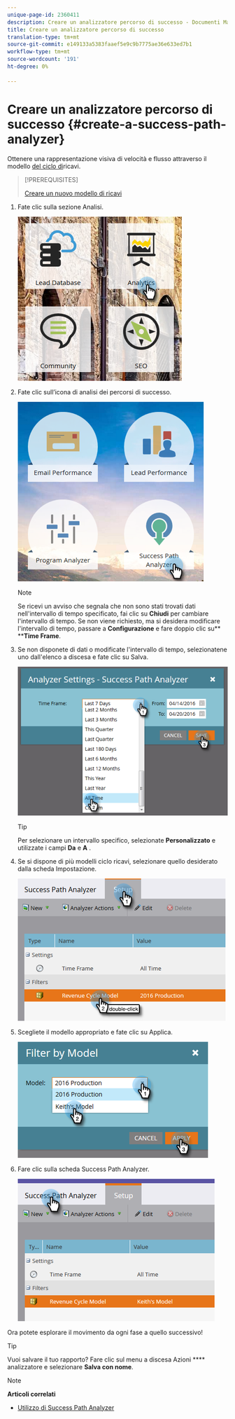 ```yaml
---
unique-page-id: 2360411
description: Creare un analizzatore percorso di successo - Documenti Marketo - Documentazione prodotto
title: Creare un analizzatore percorso di successo
translation-type: tm+mt
source-git-commit: e149133a5383faaef5e9c9b7775ae36e633ed7b1
workflow-type: tm+mt
source-wordcount: '191'
ht-degree: 0%

---
```



# Creare un analizzatore percorso di successo {#create-a-success-path-analyzer}

Ottenere una rappresentazione visiva di velocità e flusso attraverso il modello [del ciclo di](http://docs.marketo.com/display/docs/revenue+cycle+analytics)ricavi.

>[!PREREQUISITES]
>
>[Creare un nuovo modello di ricavi](create-a-new-revenue-model.md)

1. Fate clic sulla sezione Analisi.

   ![](assets/one.png)

1. Fate clic sull’icona di analisi dei percorsi di successo.

   ![](assets/two.png)

   >[!NOTE]
   >
   >Se ricevi un avviso che segnala che non sono stati trovati dati nell&#39;intervallo di tempo specificato, fai clic su **Chiudi** per cambiare l&#39;intervallo di tempo. Se non viene richiesto, ma si desidera modificare l&#39;intervallo di tempo, passare a **Configurazione** e fare doppio clic su** ****Time Frame**.

1. Se non disponete di dati o modificate l&#39;intervallo di tempo, selezionatene uno dall&#39;elenco a discesa e fate clic su Salva.

   ![](assets/timeframe.png)

   >[!TIP]
   >
   >Per selezionare un intervallo specifico, selezionate **Personalizzato** e utilizzate i campi **Da** e **A** .

1. Se si dispone di più modelli ciclo ricavi, selezionare quello desiderato dalla scheda Impostazione.

   ![](assets/four.png)

1. Scegliete il modello appropriato e fate clic su Applica.

   ![](assets/five.png)

1. Fare clic sulla scheda Success Path Analyzer.

   ![](assets/success-tab.png)

Ora potete esplorare il movimento da ogni fase a quello successivo!

>[!TIP]
>
>Vuoi salvare il tuo rapporto? Fare clic sul menu a discesa Azioni **** analizzatore e selezionare **Salva con nome**.

>[!NOTE]
>
>**Articoli correlati**
>
>* [Utilizzo di Success Path Analyzer](using-the-success-path-analyzer.md)

>



